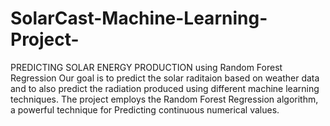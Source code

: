 # SolarCast-Machine-Learning-Project-
PREDICTING SOLAR ENERGY PRODUCTION using Random Forest Regression Our goal is to predict the solar raditaion based on weather data and to also predict the radiation produced using different machine learning techniques. The project employs the Random Forest Regression algorithm, a powerful technique for Predicting continuous numerical values. 
